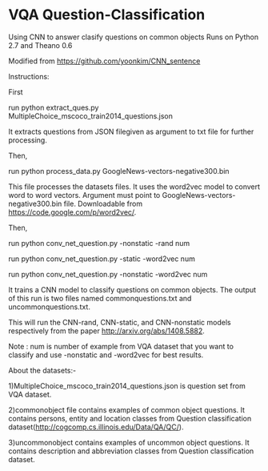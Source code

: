 # VQA Question-Classification
Using CNN to answer clasify questions on common objects Runs on Python 2.7 and Theano 0.6

Modified from https://github.com/yoonkim/CNN_sentence

Instructions:

First

run python extract_ques.py MultipleChoice_mscoco_train2014_questions.json

It extracts questions from JSON filegiven as argument to txt file for further processing.

Then,

run python process_data.py GoogleNews-vectors-negative300.bin

This file processes the datasets files. It uses the word2vec model to convert word to word vectors. Argument must point to GoogleNews-vectors-negative300.bin file. Downloadable from https://code.google.com/p/word2vec/.

Then,

run python conv_net_question.py -nonstatic -rand num

run python conv_net_question.py -static -word2vec num

run python conv_net_question.py -nonstatic -word2vec num

It trains a CNN model to classify questions on common objects. The output of this run is two files named commonquestions.txt and uncommonquestions.txt.

This will run the CNN-rand, CNN-static, and CNN-nonstatic models respectively from the paper http://arxiv.org/abs/1408.5882.

Note : num is number of example from VQA dataset that you want to classify and use -nonstatic and -word2vec for best results.

About the datasets:-

1)MultipleChoice_mscoco_train2014_questions.json is question set from VQA dataset.

2)commonobject file contains examples of common object questions. It contains persons, entity and location classes from Question classification dataset(http://cogcomp.cs.illinois.edu/Data/QA/QC/).

3)uncommonobject contains examples of uncommon object questions. It contains description and abbreviation classes from Question classification dataset.

